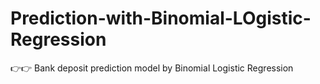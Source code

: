 # Prediction-with-Binomial-LOgistic-Regression
👉👉 Bank deposit prediction model by Binomial Logistic Regression
